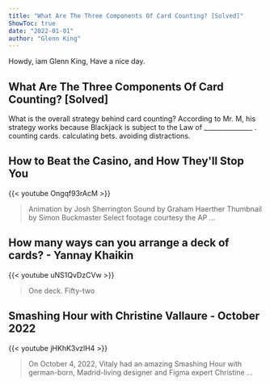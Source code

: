 ```yaml
---
title: "What Are The Three Components Of Card Counting? [Solved]"
ShowToc: true 
date: "2022-01-01"
author: "Glenn King" 
---
```


Howdy, iam Glenn King, Have a nice day.
## What Are The Three Components Of Card Counting? [Solved]
What is the overall strategy behind card counting? According to Mr. M, his strategy works because Blackjack is subject to the Law of _______________
. counting cards. calculating bets. avoiding distractions.

## How to Beat the Casino, and How They'll Stop You
{{< youtube Ongqf93rAcM >}}
>Animation by Josh Sherrington Sound by Graham Haerther Thumbnail by Simon Buckmaster Select footage courtesy the AP ...

## How many ways can you arrange a deck of cards? - Yannay Khaikin
{{< youtube uNS1QvDzCVw >}}
>One deck. Fifty-two 

## Smashing Hour with Christine Vallaure - October 2022
{{< youtube jHKhK3vzlH4 >}}
>On October 4, 2022, Vitaly had an amazing Smashing Hour with german-born, Madrid-living designer and Figma expert Christine ...


